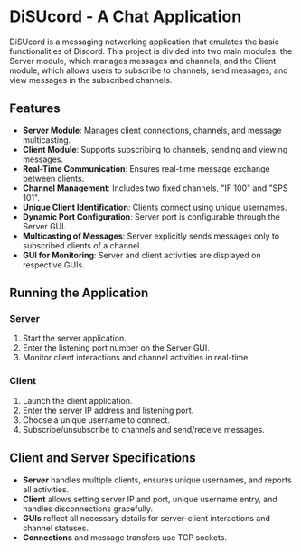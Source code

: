 # DiSUcord - A Chat Application

DiSUcord is a messaging networking application that emulates the basic functionalities of Discord. This project is divided into two main modules: the Server module, which manages messages and channels, and the Client module, which allows users to subscribe to channels, send messages, and view messages in the subscribed channels.

## Features

- **Server Module**: Manages client connections, channels, and message multicasting.
- **Client Module**: Supports subscribing to channels, sending and viewing messages.
- **Real-Time Communication**: Ensures real-time message exchange between clients.
- **Channel Management**: Includes two fixed channels, "IF 100" and "SPS 101".
- **Unique Client Identification**: Clients connect using unique usernames.
- **Dynamic Port Configuration**: Server port is configurable through the Server GUI.
- **Multicasting of Messages**: Server explicitly sends messages only to subscribed clients of a channel.
- **GUI for Monitoring**: Server and client activities are displayed on respective GUIs.

## Running the Application

### Server

1. Start the server application.
2. Enter the listening port number on the Server GUI.
3. Monitor client interactions and channel activities in real-time.

### Client

1. Launch the client application.
2. Enter the server IP address and listening port.
3. Choose a unique username to connect.
4. Subscribe/unsubscribe to channels and send/receive messages.

## Client and Server Specifications

- **Server** handles multiple clients, ensures unique usernames, and reports all activities.
- **Client** allows setting server IP and port, unique username entry, and handles disconnections gracefully.
- **GUIs** reflect all necessary details for server-client interactions and channel statuses.
- **Connections** and message transfers use TCP sockets.
